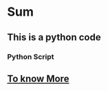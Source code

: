 # Sum
## This is a python code
### Python Script 
## [To know More](https://www.youtube.com/watch?v=sQ4xF-4IysM)
